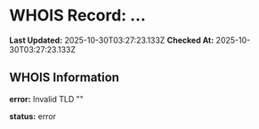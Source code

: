 # WHOIS Record: ...

**Last Updated:** 2025-10-30T03:27:23.133Z
**Checked At:** 2025-10-30T03:27:23.133Z

## WHOIS Information

**error:** Invalid TLD ""

**status:** error

